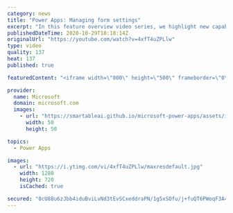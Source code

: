 ```yaml
---
category: news
title: "Power Apps: Managing form settings"
excerpt: "In this feature overview video series, we highlight new capabilities included in the latest update to Microsoft Power Apps.  Improvements to Microsoft Power Apps for managing form settings and events allow users to set various features on a form in the new modern designer.   Get the most out of Power"
publishedDateTime: 2020-10-29T18:18:14Z
originalUrl: "https://youtube.com/watch?v=4xfT4uZPLlw"
type: video
quality: 137
heat: 137
published: true

featuredContent: "<iframe width=\"800\" height=\"500\" frameborder=\"0\" src=\"https://www.youtube.com/embed/4xfT4uZPLlw\" allow=\"accelerometer; autoplay; encrypted-media; gyroscope; picture-in-picture\" allowfullscreen></iframe>"

provider:
  name: Microsoft
  domain: microsoft.com
  images:
    - url: "https://smartableai.github.io/microsoft-power-apps/assets/images/organizations/microsoft.com-50x50.jpg"
      width: 50
      height: 50

topics:
  - Power Apps

images:
  - url: "https://i.ytimg.com/vi/4xfT4uZPLlw/maxresdefault.jpg"
    width: 1280
    height: 720
    isCached: true

secured: "0cU88u6zJbb4iduBviLvNd3tEvSCxeddraPN/1g5xSOfu/j+fuQT6PWoqF3A4tDBitS/I1ojNJqiy/aQaaouQyeYLiJhZJkh2n7zlHXHAQ1VHTe3hwDdibO3/3ptetKv+kIiI+/rC05ypdeSLKELbk2gmiHh8wSVw+yRXH4GSoj0rPMoDNWW+8MFr++tovpBCoQy4URPZVMYQFQ5FwB4jiSjowCRTPqsSN8d68wPhEV7+aNBaVg0X5wJyy/cdNIvUhFh58VZoCI2qoOcfsyJ47OsdnpUJxXbdk9kKkmRnRDHT23VCQGLiYogoq80BFjfLok5TfWxa0Yp/xd25cQmjfnravkxHE5wGh3PdV7xDrpLIoWAuELNh3ZuEe5huPkLJqFg8leQFlOBdFAWv1d6we7mv3aay70WIXkVfcxiyBwF8zRpL2Rdvk084U19COD3;BrAb/t5tg/BwWHAR3EUZ5Q=="
---
```


